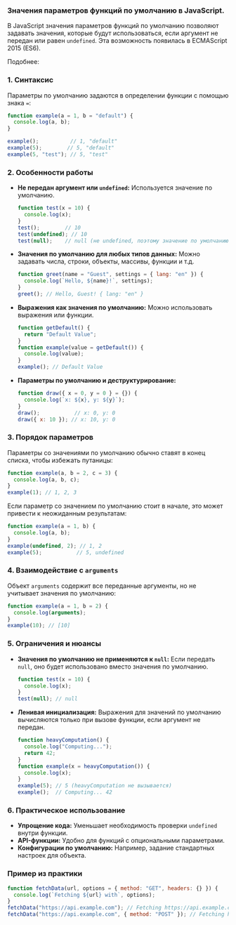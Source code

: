 ### Значения параметров функций по умолчанию в JavaScript.

В JavaScript значения параметров функций по умолчанию позволяют задавать значения, которые будут использоваться, если 
аргумент не передан или равен `undefined`. Эта возможность появилась в ECMAScript 2015 (ES6). 

Подобнее:

### 1. **Синтаксис**
Параметры по умолчанию задаются в определении функции с помощью знака `=`:

```javascript
function example(a = 1, b = "default") {
  console.log(a, b);
}

example();          // 1, "default"
example(5);        // 5, "default"
example(5, "test"); // 5, "test"
```

### 2. **Особенности работы**
- **Не передан аргумент или `undefined`:** Используется значение по умолчанию.
  ```javascript
  function test(x = 10) {
    console.log(x);
  }
  test();        // 10
  test(undefined); // 10
  test(null);    // null (не undefined, поэтому значение по умолчанию не используется)
  ```
- **Значения по умолчанию для любых типов данных:** Можно задавать числа, строки, объекты, массивы, функции и т.д.
  ```javascript
  function greet(name = "Guest", settings = { lang: "en" }) {
    console.log(`Hello, ${name}!`, settings);
  }
  greet(); // Hello, Guest! { lang: "en" }
  ```

- **Выражения как значения по умолчанию:** Можно использовать выражения или функции.
  ```javascript
  function getDefault() {
    return "Default Value";
  }
  function example(value = getDefault()) {
    console.log(value);
  }
  example(); // Default Value
  ```

- **Параметры по умолчанию и деструктурирование:**
  ```javascript
  function draw({ x = 0, y = 0 } = {}) {
    console.log(`x: ${x}, y: ${y}`);
  }
  draw();           // x: 0, y: 0
  draw({ x: 10 }); // x: 10, y: 0
  ```

### 3. **Порядок параметров**
Параметры со значениями по умолчанию обычно ставят в конец списка, чтобы избежать путаницы:
```javascript
function example(a, b = 2, c = 3) {
  console.log(a, b, c);
}
example(1); // 1, 2, 3
```
Если параметр со значением по умолчанию стоит в начале, это может привести к неожиданным результатам:
```javascript
function example(a = 1, b) {
  console.log(a, b);
}
example(undefined, 2); // 1, 2
example(5);           // 5, undefined
```

### 4. **Взаимодействие с `arguments`**
Объект `arguments` содержит все переданные аргументы, но не учитывает значения по умолчанию:
```javascript
function example(a = 1, b = 2) {
  console.log(arguments);
}
example(10); // [10]
```

### 5. **Ограничения и нюансы**
- **Значения по умолчанию не применяются к `null`:** Если передать `null`, оно будет использовано вместо значения по умолчанию.
  ```javascript
  function test(x = 10) {
    console.log(x);
  }
  test(null); // null
  ```
- **Ленивая инициализация:** Выражения для значений по умолчанию вычисляются только при вызове функции, если аргумент не передан.
  ```javascript
  function heavyComputation() {
    console.log("Computing...");
    return 42;
  }
  function example(x = heavyComputation()) {
    console.log(x);
  }
  example(5); // 5 (heavyComputation не вызывается)
  example();  // Computing... 42
  ```

### 6. **Практическое использование**
- **Упрощение кода:** Уменьшает необходимость проверки `undefined` внутри функции.
- **API-функции:** Удобно для функций с опциональными параметрами.
- **Конфигурации по умолчанию:** Например, задание стандартных настроек для объекта.

### Пример из практики
```javascript
function fetchData(url, options = { method: "GET", headers: {} }) {
  console.log(`Fetching ${url} with`, options);
}
fetchData("https://api.example.com"); // Fetching https://api.example.com with { method: "GET", headers: {} }
fetchData("https://api.example.com", { method: "POST" }); // Fetching https://api.example.com with { method: "POST" }
```
